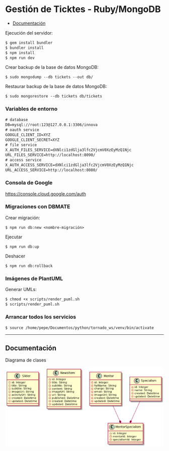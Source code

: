 # Gestión de Ticktes - Ruby/MongoDB

- [Documentación](#documentación)

Ejecución del servidor:

    $ gem install bundler
    $ bundler install
    $ npm install
    $ npm run dev

Crear backup de la base de datos MongoDB:

    $ sudo mongodump --db tickets --out db/

Restaurar backup de la base de datos MongoDB:

    $ sudo mongorestore --db tickets db/tickets

### Variables de entorno

    # database
    DB=mysql://root:123@127.0.0.1:3306/innova
    # oauth service
    GOOGLE_CLIENT_ID=XYZ
    GOOGLE_CLIENT_SECRET=XYZ
    # file service
    X_AUTH_FILES_SERVICE=dXNlci1zdGlja3lfc2VjcmV0XzEyMzQ1Njc
    URL_FILES_SERVICE=http://localhost:8090/
    # access service
    X_AUTH_ACCESS_SERVICE=dXNlci1zdGlja3lfc2VjcmV0XzEyMzQ1Njc
    URL_ACCESS_SERVICE=http://localhost:8080/

### Consola de Google

https://console.cloud.google.com/auth

### Migraciones con DBMATE

Crear migración:

    $ npm run db:new <nombre-migración>

Ejecutar

    $ npm run db:up

Deshacer

    $ npm run db:rollback

### Imágenes de PlantUML

Generar UMLs:

    $ chmod +x scripts/render_puml.sh
    $ scripts/render_puml.sh

### Arrancar todos los servicios

    $ source /home/pepe/Documentos/python/tornado_ws/venv/bin/activate

---

## Documentación

Diagrama de clases

![Diagrama UML](./docs/pics/class_diagram.png)